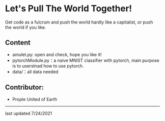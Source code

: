 # Let's Pull The World Together!
Get code as a fulcrum and push the world hardly like a capitalist, or push the world if you like.

## Content
* amulet.py: open and check, hope you like it!
* pytorchModule.py：a naive MNIST classifier with pytorch, main purpose is to userstnad how to use pytorch.
* data/：all data needed

## Contributor:
* Prople United of Earth
___________
last updated 7/24/2021
